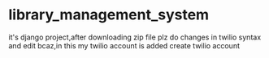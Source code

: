 # library_management_system
it's django project,after downloading zip file plz do changes in twilio syntax and edit bcaz,in this my twilio account is added
create twilio account
